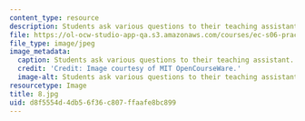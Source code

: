 ```yaml
---
content_type: resource
description: Students ask various questions to their teaching assistant.
file: https://ol-ocw-studio-app-qa.s3.amazonaws.com/courses/ec-s06-practical-electronics-fall-2004/d8f5554d4db56f36c807ffaafe8bc899_8.jpg
file_type: image/jpeg
image_metadata:
  caption: Students ask various questions to their teaching assistant.
  credit: 'Credit: Image courtesy of MIT OpenCourseWare.'
  image-alt: Students ask various questions to their teaching assistant.
resourcetype: Image
title: 8.jpg
uid: d8f5554d-4db5-6f36-c807-ffaafe8bc899
---
```

